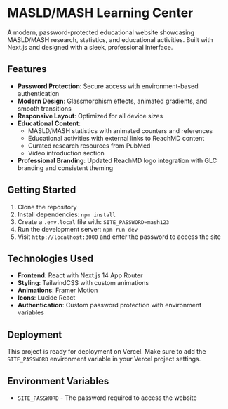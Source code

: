 # MASLD/MASH Learning Center

A modern, password-protected educational website showcasing MASLD/MASH research, statistics, and educational activities. Built with Next.js and designed with a sleek, professional interface.

## Features

- **Password Protection**: Secure access with environment-based authentication
- **Modern Design**: Glassmorphism effects, animated gradients, and smooth transitions
- **Responsive Layout**: Optimized for all device sizes
- **Educational Content**: 
  - MASLD/MASH statistics with animated counters and references
  - Educational activities with external links to ReachMD content
  - Curated research resources from PubMed
  - Video introduction section
- **Professional Branding**: Updated ReachMD logo integration with GLC branding and consistent theming

## Getting Started

1. Clone the repository
2. Install dependencies: `npm install`
3. Create a `.env.local` file with: `SITE_PASSWORD=mash123`
4. Run the development server: `npm run dev`
5. Visit `http://localhost:3000` and enter the password to access the site

## Technologies Used

- **Frontend**: React with Next.js 14 App Router
- **Styling**: TailwindCSS with custom animations
- **Animations**: Framer Motion
- **Icons**: Lucide React
- **Authentication**: Custom password protection with environment variables

## Deployment

This project is ready for deployment on Vercel. Make sure to add the `SITE_PASSWORD` environment variable in your Vercel project settings.

## Environment Variables

- `SITE_PASSWORD` - The password required to access the website